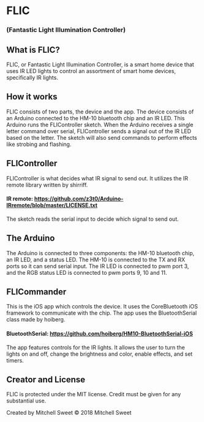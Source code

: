 # FLIC 
### (Fantastic Light Illumination Controller)

## What is FLIC? 

FLIC, or Fantastic Light Illumination Controller, is a smart home device that uses IR LED lights to control an assortment of smart home devices, specifically IR lights. 

## How it works

FLIC consists of two parts, the device and the app. The device consists of an Arduino connected to the HM-10 bluetooth chip and an IR LED. This Arduino runs the FLIController sketch. When the Arduino receives a single letter command over serial, FLIController sends a signal out of the IR LED based on the letter. The sketch will also send commands to perform effects like strobing and flashing. 

## FLIController

FLIController is what decides what IR signal to send out. It utilizes the IR remote library written by shirriff. 

#### IR remote: https://github.com/z3t0/Arduino-IRremote/blob/master/LICENSE.txt

The sketch reads the serial input to decide which signal to send out. 

## The Arduino 

The Arduino is connected to three components: the HM-10 bluetooth chip, an IR LED, and a status LED. The HM-10 is connected to the TX and RX ports so it can send serial input. The IR LED is connected to pwm port 3, and the RGB status LED is connected to pwm ports 9, 10 and 11. 

## FLICommander 

This is the iOS app which controls the device. It uses the CoreBluetooth iOS framework to communicate with the chip. The app uses the BluetoothSerial class made by hoiberg. 

#### BluetoothSerial: https://github.com/hoiberg/HM10-BluetoothSerial-iOS

The app features controls for the IR lights. It allows the user to turn the lights on and off, change the brightness and color, enable effects, and set timers. 


## Creator and License 

FLIC is protected under the MIT license. Credit must be given for any substantial use. 

Created by Mitchell Sweet 
© 2018 Mitchell Sweet

